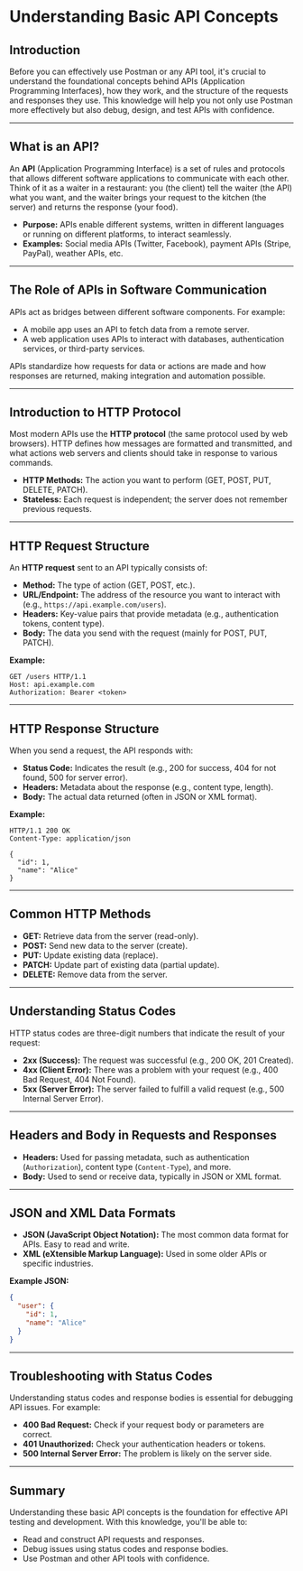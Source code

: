 # Understanding Basic API Concepts

## Introduction

Before you can effectively use Postman or any API tool, it's crucial to understand the foundational concepts behind APIs (Application Programming Interfaces), how they work, and the structure of the requests and responses they use. This knowledge will help you not only use Postman more effectively but also debug, design, and test APIs with confidence.

---

## What is an API?

An **API** (Application Programming Interface) is a set of rules and protocols that allows different software applications to communicate with each other. Think of it as a waiter in a restaurant: you (the client) tell the waiter (the API) what you want, and the waiter brings your request to the kitchen (the server) and returns the response (your food).

- **Purpose:** APIs enable different systems, written in different languages or running on different platforms, to interact seamlessly.
- **Examples:** Social media APIs (Twitter, Facebook), payment APIs (Stripe, PayPal), weather APIs, etc.

---

## The Role of APIs in Software Communication

APIs act as bridges between different software components. For example:
- A mobile app uses an API to fetch data from a remote server.
- A web application uses APIs to interact with databases, authentication services, or third-party services.

APIs standardize how requests for data or actions are made and how responses are returned, making integration and automation possible.

---

## Introduction to HTTP Protocol

Most modern APIs use the **HTTP protocol** (the same protocol used by web browsers). HTTP defines how messages are formatted and transmitted, and what actions web servers and clients should take in response to various commands.

- **HTTP Methods:** The action you want to perform (GET, POST, PUT, DELETE, PATCH).
- **Stateless:** Each request is independent; the server does not remember previous requests.

---

## HTTP Request Structure

An **HTTP request** sent to an API typically consists of:

- **Method:** The type of action (GET, POST, etc.).
- **URL/Endpoint:** The address of the resource you want to interact with (e.g., `https://api.example.com/users`).
- **Headers:** Key-value pairs that provide metadata (e.g., authentication tokens, content type).
- **Body:** The data you send with the request (mainly for POST, PUT, PATCH).

**Example:**
```
GET /users HTTP/1.1
Host: api.example.com
Authorization: Bearer <token>
```

---

## HTTP Response Structure

When you send a request, the API responds with:

- **Status Code:** Indicates the result (e.g., 200 for success, 404 for not found, 500 for server error).
- **Headers:** Metadata about the response (e.g., content type, length).
- **Body:** The actual data returned (often in JSON or XML format).

**Example:**
```
HTTP/1.1 200 OK
Content-Type: application/json

{
  "id": 1,
  "name": "Alice"
}
```

---

## Common HTTP Methods

- **GET:** Retrieve data from the server (read-only).
- **POST:** Send new data to the server (create).
- **PUT:** Update existing data (replace).
- **PATCH:** Update part of existing data (partial update).
- **DELETE:** Remove data from the server.

---

## Understanding Status Codes

HTTP status codes are three-digit numbers that indicate the result of your request:

- **2xx (Success):** The request was successful (e.g., 200 OK, 201 Created).
- **4xx (Client Error):** There was a problem with your request (e.g., 400 Bad Request, 404 Not Found).
- **5xx (Server Error):** The server failed to fulfill a valid request (e.g., 500 Internal Server Error).

---

## Headers and Body in Requests and Responses

- **Headers:** Used for passing metadata, such as authentication (`Authorization`), content type (`Content-Type`), and more.
- **Body:** Used to send or receive data, typically in JSON or XML format.

---

## JSON and XML Data Formats

- **JSON (JavaScript Object Notation):** The most common data format for APIs. Easy to read and write.
- **XML (eXtensible Markup Language):** Used in some older APIs or specific industries.

**Example JSON:**

```json
{
  "user": {
    "id": 1,
    "name": "Alice"
  }
}
```

---

## Troubleshooting with Status Codes

Understanding status codes and response bodies is essential for debugging API issues. For example:

- **400 Bad Request:** Check if your request body or parameters are correct.
- **401 Unauthorized:** Check your authentication headers or tokens.
- **500 Internal Server Error:** The problem is likely on the server side.

---

## Summary

Understanding these basic API concepts is the foundation for effective API testing and development. With this knowledge, you'll be able to:

- Read and construct API requests and responses.
- Debug issues using status codes and response bodies.
- Use Postman and other API tools with confidence.
